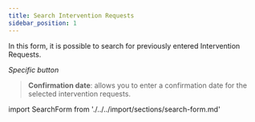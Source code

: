 ```yaml
---
title: Search Intervention Requests 
sidebar_position: 1
---
```


In this form, it is possible to search for previously entered Intervention Requests.

*Specific button*

> **Confirmation date**: allows you to enter a confirmation date for the selected intervention requests.

import SearchForm from './../../import/sections/search-form.md'

<SearchForm />